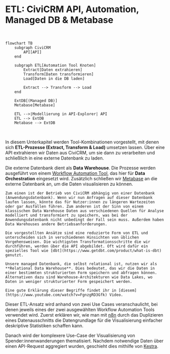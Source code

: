 # ETL: CiviCRM API, Automation, Managed DB & Metabase

<br>

```mermaid
flowchart TB
    subgraph CiviCRM
        API[API]
    end

    subgraph ETL[Automation Tool Knoten]
        Extract[Daten extrahieren]
        Transform[Daten transformieren]
        Load[Daten in die DB laden]

        Extract --> Transform --> Load
    end

    ExtDB[(Managed DB)]
    Metabase[Metabase]

    ETL -->|Modellierung in API-Explorer| API
    ETL --> ExtDB
    Metabase --> ExtDB 

```
<br>

In diesem Unterkapitel werden Tool-Kombinationen vorgestellt, mit denen sich **ETL-Prozesse (Extract, Transform & Load)** umsetzen lassen. Über eine API extrahieren wir Daten aus CiviCRM, um sie dann zu verarbeiten und schließlich in eine externe Datenbank zu laden. 

Die externe Datenbank dient als **Data Warehouse**. Die Prozesse werden ausgeführt von einem [Workflow Automation Tool](../../4-tools/5-workflow-tools.md), das hier für **Data Orchestration** eingesetzt wird. Zusätzlich schließen wir [Metabase](../../4-tools/3-bi-tools.md#Metabase) an die externe Datenbank an, um die Daten visualisieren zu können. 

```admonish question title="Warum benötigen wir eine externe Datenbank?"
Zum einen ist der Betrieb von CiviCRM abhängig von einer Datenbank (Anwendungsdatenbank). Wenn wir nun Anfragen auf dieser Datenbank laufen lassen, könnte das für Nutzer:innen zu längeren Wartezeiten oder gar Ausfällen führen. Zum anderen ist der Sinn von einem klassischen Data Warehouse Daten aus verschiedenen Quellen für Analyse modelliert und transformiert zu speichern, was bei der Anwendungsdatenbank nicht unbedingt der Fall sein muss. Außerdem haben Data Warehouses andere Betriebsanforderungen.
```

```admonish tldr title="ETL & Relational Data Warehouse"
Die vorgestellten Ansätze sind eine reduzierte Form von ETL und unterscheiden sich in verschiedenen Hinsichten von üblichen Vorgehensweisen. Die wichtigsten Transformationsschritte die wir durchführen, werden über die API abgebildet. Oft wird dafür ein spezielles Tool wie [dbt](https://www.getdbt.com/product/what-is-dbt) genutzt. 

Unsere managed Datenbank, die selbst relational ist, nutzen wir als **Relational Data Warehouse**. Dies bedeutet, das wir die Daten in einer bestimmten strukturierten Form speichern und abfragen können. Alternativen dazu sind Warehouse-Architekturen wie Data Lakes, wo Daten in weniger strukturierter Form gespeichert werden. 

Eine gute Erklärung dieser Begriffe findet ihr in [diesem](https://www.youtube.com/watch?v=FgnzgRD3Gfk) Video.
```

Dieser ETL-Ansatz wird anhand von zwei Use Cases veranschaulicht, bei denen jeweils eines der zwei ausgewählten Workflow Automation Tools verwendet wird. Zuerst erklären wir, wie man mit [n8n](../../4-tools/5-workflow-tools.html#n8n) durch das Duplizieren eines Datenausschnitts die Datengrundlage für die Visualisierung einfacher deskriptive Statistiken schaffen kann.

Danach wird der komplexere Use-Case der Visualisierung von Spender:innenwanderungen thematisiert. Nachdem notwendige Daten über einen API-Request aggregiert wurden, geschieht dies mithilfe von [Kestra](../../4-tools/5-workflow-tools.html#kestra).

